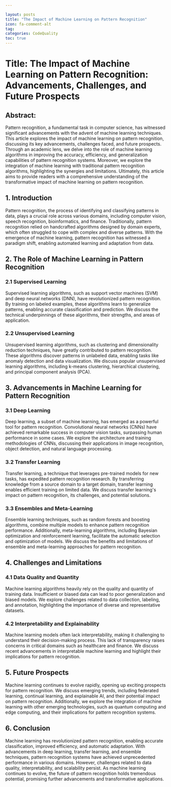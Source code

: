 ```yaml
---

layout: posts
title: "The Impact of Machine Learning on Pattern Recognition"
icon: fa-comment-alt
tag:      
categories: CodeQuality
toc: true
---
```




# Title: The Impact of Machine Learning on Pattern Recognition: Advancements, Challenges, and Future Prospects

## Abstract:
Pattern recognition, a fundamental task in computer science, has witnessed significant advancements with the advent of machine learning techniques. This article explores the impact of machine learning on pattern recognition, discussing its key advancements, challenges faced, and future prospects. Through an academic lens, we delve into the role of machine learning algorithms in improving the accuracy, efficiency, and generalization capabilities of pattern recognition systems. Moreover, we explore the integration of machine learning with traditional pattern recognition algorithms, highlighting the synergies and limitations. Ultimately, this article aims to provide readers with a comprehensive understanding of the transformative impact of machine learning on pattern recognition.

## 1. Introduction
Pattern recognition, the process of identifying and classifying patterns in data, plays a crucial role across various domains, including computer vision, speech recognition, bioinformatics, and finance. Traditionally, pattern recognition relied on handcrafted algorithms designed by domain experts, which often struggled to cope with complex and diverse patterns. With the emergence of machine learning, pattern recognition has witnessed a paradigm shift, enabling automated learning and adaptation from data.

## 2. The Role of Machine Learning in Pattern Recognition
### 2.1 Supervised Learning
Supervised learning algorithms, such as support vector machines (SVM) and deep neural networks (DNN), have revolutionized pattern recognition. By training on labeled examples, these algorithms learn to generalize patterns, enabling accurate classification and prediction. We discuss the technical underpinnings of these algorithms, their strengths, and areas of application.

### 2.2 Unsupervised Learning
Unsupervised learning algorithms, such as clustering and dimensionality reduction techniques, have greatly contributed to pattern recognition. These algorithms discover patterns in unlabeled data, enabling tasks like anomaly detection and data visualization. We discuss popular unsupervised learning algorithms, including k-means clustering, hierarchical clustering, and principal component analysis (PCA).

## 3. Advancements in Machine Learning for Pattern Recognition
### 3.1 Deep Learning
Deep learning, a subset of machine learning, has emerged as a powerful tool for pattern recognition. Convolutional neural networks (CNNs) have achieved remarkable success in computer vision tasks, surpassing human performance in some cases. We explore the architecture and training methodologies of CNNs, discussing their applications in image recognition, object detection, and natural language processing.

### 3.2 Transfer Learning
Transfer learning, a technique that leverages pre-trained models for new tasks, has expedited pattern recognition research. By transferring knowledge from a source domain to a target domain, transfer learning enables efficient training on limited data. We discuss transfer learning's impact on pattern recognition, its challenges, and potential solutions.

### 3.3 Ensembles and Meta-Learning
Ensemble learning techniques, such as random forests and boosting algorithms, combine multiple models to enhance pattern recognition performance. Additionally, meta-learning algorithms, including Bayesian optimization and reinforcement learning, facilitate the automatic selection and optimization of models. We discuss the benefits and limitations of ensemble and meta-learning approaches for pattern recognition.

## 4. Challenges and Limitations
### 4.1 Data Quality and Quantity
Machine learning algorithms heavily rely on the quality and quantity of training data. Insufficient or biased data can lead to poor generalization and biased models. We explore challenges related to data collection, labeling, and annotation, highlighting the importance of diverse and representative datasets.

### 4.2 Interpretability and Explainability
Machine learning models often lack interpretability, making it challenging to understand their decision-making process. This lack of transparency raises concerns in critical domains such as healthcare and finance. We discuss recent advancements in interpretable machine learning and highlight their implications for pattern recognition.

## 5. Future Prospects
Machine learning continues to evolve rapidly, opening up exciting prospects for pattern recognition. We discuss emerging trends, including federated learning, continual learning, and explainable AI, and their potential impact on pattern recognition. Additionally, we explore the integration of machine learning with other emerging technologies, such as quantum computing and edge computing, and their implications for pattern recognition systems.

## 6. Conclusion
Machine learning has revolutionized pattern recognition, enabling accurate classification, improved efficiency, and automatic adaptation. With advancements in deep learning, transfer learning, and ensemble techniques, pattern recognition systems have achieved unprecedented performance in various domains. However, challenges related to data quality, interpretability, and scalability persist. As machine learning continues to evolve, the future of pattern recognition holds tremendous potential, promising further advancements and transformative applications.